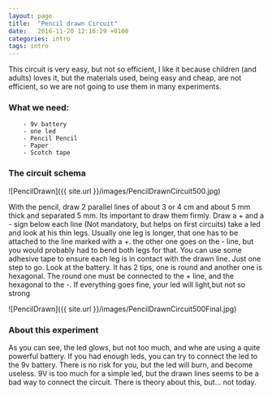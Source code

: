 ```yaml
---
layout: page
title:  "Pencil drawn Circuit"
date:   2016-11-20 12:16:29 +0100
categories: intro 
tags: intro
---
```

This circuit is very easy, but not so efficient, I like it because children (and adults) loves it, but the materials used, being easy and cheap, are not efficient, so we are not going to use them in many experiments.

### What we need:
      
        - 9v battery
        - one led 
        - Pencil Pencil 
        - Paper
        - Scotch tape

### The circuit schema


![PencilDrawn]({{ site.url }}/images/PencilDrawnCircuit500.jpg)


With the pencil, draw 2 parallel lines of about 3 or 4 cm and about 5 mm thick and separated 5 mm. Its important to draw them firmly. Draw a + and a - sign below each line (Not mandatory, but helps on first circuits)
take a led and look at his thin legs. Usually one leg is longer, that one has to be attached to the line marked with a +. the other one goes on the - line, but you would probably had to bend both legs for that. You can use some adhesive tape to ensure each leg is in contact with the drawn line.
Just one step to go. Look at the battery. It has 2 tips, one is round and another one is hexagonal. The round one must be connected to the + line, and the hexagonal to the -. If everything goes fine, your led will light,but not so strong

![PencilDrawn]({{ site.url }}/images/PencilDrawnCircuit500Final.jpg)


### About this experiment

As you can see, the led glows, but not too much, and whe are using a quite powerful battery. If you had enough leds, you can try to connect the led to the 9v battery. There is no risk for you, but the led will burn, and become useless.
9V is too much for a simple led, but the drawn lines seems to be a bad way to connect the circuit. There is theory about this, but... not today.